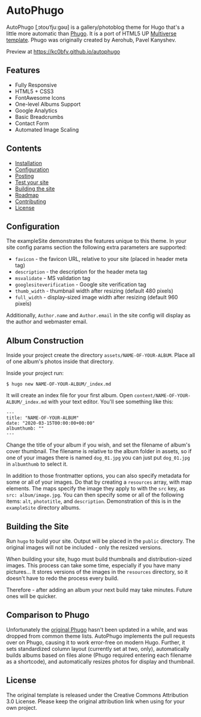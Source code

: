 # AutoPhugo

AutoPhugo [ˌɔtoʊˈfjuːgəʊ] is a gallery/photoblog theme for Hugo that's a little more automatic than [Phugo](https://github.com/kc0bfv/phugo/).  It is a port of HTML5 UP [Multiverse template](https://html5up.net/multiverse).  Phugo was originally created by Aerohub, Pavel Kanyshev.

Preview at <https://kc0bfv.github.io/autophugo>

## Features

- Fully Responsive
- HTML5 + CSS3
- FontAwesome Icons
- One-level Albums Support
- Google Analytics
- Basic Breadcrumbs
- Contact Form
- Automated Image Scaling

## Contents

- [Installation](#installation)
- [Configuration](#configuration)
- [Posting](#posting)
- [Test your site](#test-your-site)
- [Building the site](#building-the-site)
- [Roadmap](#roadmap)
- [Contributing](#contributing)
- [License](#license)


## Configuration

The exampleSite demonstrates the features unique to this theme.  In your site config params section the following extra parameters are supported:

* `favicon` - the favicon URL, relative to your site (placed in header meta tag)
* `description` - the description for the header meta tag
* `msvalidate` - MS validation tag
* `googlesiteverification` - Google site verification tag
* `thumb_width` - thumbnail width after resizing (default 480 pixels)
* `full_width` - display-sized image width after resizing (default 960 pixels)

Additionally, `Author.name` and `Author.email` in the site config will display as the author and webmaster email.

## Album Construction

Inside your project create the directory `assets/NAME-OF-YOUR-ALBUM`.  Place all of one album's photos inside that directory.

Inside your project run:

```
$ hugo new NAME-OF-YOUR-ALBUM/_index.md
```

It will create an index file for your first album.  Open `content/NAME-OF-YOUR-ALBUM/_index.md` with your text editor. You'll see something like this:

```
---
title: "NAME-OF-YOUR-ALBUM"
date: "2020-03-15T00:00:00+00:00"
albumthumb: ""
---
```

Change the title of your album if you wish, and set the filename of album's cover thumbnail.  The filename is relative to the album folder in assets, so if one of your images there is named `dog_01.jpg` you can just put `dog_01.jpg` in `albumthumb` to select it.

In addition to those frontmatter options, you can also specify metadata for some or all of your images.  Do that by creating a `resources` array, with map elements.  The maps specify the image they apply to with the `src` key, as `src: album/image.jpg`.  You can then specify some or all of the following items: `alt`, `phototitle`, and `description`.  Demonstration of this is in the `exampleSite` directory albums.

## Building the Site

Run `hugo` to build your site.  Output will be placed in the `public` directory.  The original images will not be included - only the resized versions.

When building your site, hugo must build thumbnails and distribution-sized images.  This process can take some time, especially if you have many pictures...  It stores versions of the images in the `resources` directory, so it doesn't have to redo the process every build.

Therefore - after adding an album your next build may take minutes.  Future ones will be quicker.

## Comparison to Phugo

Unfortunately the [original Phugo](https://github.com/aerohub/phugo) hasn't been updated in a while, and was dropped from common theme lists.  AutoPhugo implements the pull requests over on Phugo, causing it to work error-free on modern Hugo.  Further, it sets standardized column layout (currently set at two, only), automatically builds albums based on files alone (Phugo required entering each filename as a shortcode), and automatically resizes photos for display and thumbnail.

## License

The original template is released under the Creative Commons Attribution 3.0 License. Please keep the original attribution link when using for your own project.

